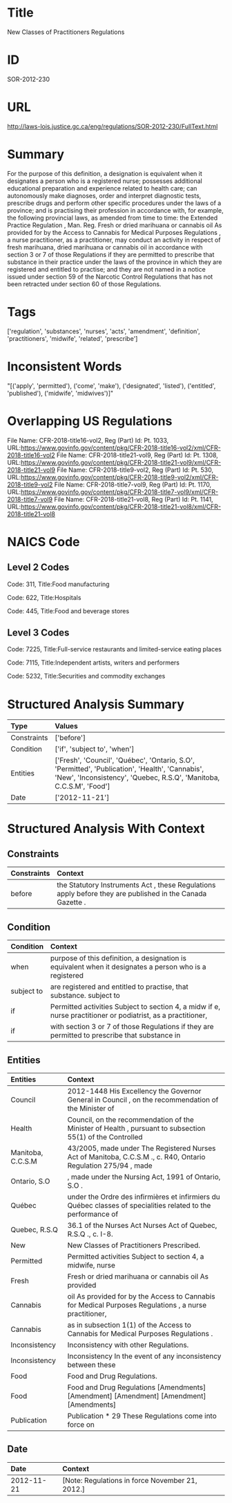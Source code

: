 # Title
New Classes of Practitioners Regulations


# ID
SOR-2012-230

# URL
http://laws-lois.justice.gc.ca/eng/regulations/SOR-2012-230/FullText.html


# Summary
For the purpose of this definition, a designation is equivalent when it designates a person who is a registered nurse; possesses additional educational preparation and experience related to health care; can autonomously make diagnoses, order and interpret diagnostic tests, prescribe drugs and perform other specific procedures under the laws of a province; and is practising their profession in accordance with, for example, the following provincial laws, as amended from time to time: the  Extended Practice Regulation , Man. Reg.
Fresh or dried marihuana or cannabis oil As provided for by the  Access to Cannabis for Medical Purposes Regulations , a nurse practitioner, as a practitioner, may conduct an activity in respect of fresh marihuana, dried marihuana or cannabis oil in accordance with section 3 or 7 of those Regulations if they are permitted to prescribe that substance in their practice under the laws of the province in which they are registered and entitled to practise; and they are not named in a notice issued under section 59 of the  Narcotic Control Regulations  that has not been retracted under section 60 of those Regulations.


# Tags
['regulation', 'substances', 'nurses', 'acts', 'amendment', 'definition', 'practitioners', 'midwife', 'related', 'prescribe']


# Inconsistent Words
"[('apply', 'permitted'), ('come', 'make'), ('designated', 'listed'), ('entitled', 'published'), ('midwife', 'midwives')]"


# Overlapping US Regulations
File Name: CFR-2018-title16-vol2, Reg (Part) Id: Pt. 1033, URL:https://www.govinfo.gov/content/pkg/CFR-2018-title16-vol2/xml/CFR-2018-title16-vol2
File Name: CFR-2018-title21-vol9, Reg (Part) Id: Pt. 1308, URL:https://www.govinfo.gov/content/pkg/CFR-2018-title21-vol9/xml/CFR-2018-title21-vol9
File Name: CFR-2018-title9-vol2, Reg (Part) Id: Pt. 530, URL:https://www.govinfo.gov/content/pkg/CFR-2018-title9-vol2/xml/CFR-2018-title9-vol2
File Name: CFR-2018-title7-vol9, Reg (Part) Id: Pt. 1170, URL:https://www.govinfo.gov/content/pkg/CFR-2018-title7-vol9/xml/CFR-2018-title7-vol9
File Name: CFR-2018-title21-vol8, Reg (Part) Id: Pt. 1141, URL:https://www.govinfo.gov/content/pkg/CFR-2018-title21-vol8/xml/CFR-2018-title21-vol8



# NAICS Code
## Level 2 Codes
Code: 311, Title:Food manufacturing

Code: 622, Title:Hospitals

Code: 445, Title:Food and beverage stores




## Level 3 Codes
Code: 7225, Title:Full-service restaurants and limited-service eating places

Code: 7115, Title:Independent artists, writers and performers

Code: 5232, Title:Securities and commodity exchanges







# Structured Analysis Summary
| Type        | Values                                                                                                                                                                 |
|:------------|:-----------------------------------------------------------------------------------------------------------------------------------------------------------------------|
| Constraints | ['before']                                                                                                                                                             |
| Condition   | ['if', 'subject to', 'when']                                                                                                                                           |
| Entities    | ['Fresh', 'Council', 'Québec', 'Ontario, S.O', 'Permitted', 'Publication', 'Health', 'Cannabis', 'New', 'Inconsistency', 'Quebec, R.S.Q', 'Manitoba, C.C.S.M', 'Food'] |
| Date        | ['2012-11-21']                                                                                                                                                         |


# Structured Analysis With Context
 


## Constraints
| Constraints   | Context                                                                                                     |
|:--------------|:------------------------------------------------------------------------------------------------------------|
| before        | the Statutory Instruments Act , these Regulations apply before  they are published in the  Canada Gazette . |


## Condition
| Condition   | Context                                                                                                      |
|:------------|:-------------------------------------------------------------------------------------------------------------|
| when        | purpose of this definition, a designation is equivalent when it designates a person who is a registered      |
| subject to  | are registered and entitled to practise, that substance. subject to                                          |
| if          | Permitted activities Subject to section 4, a midw if e, nurse practitioner or podiatrist, as a practitioner, |
| if          | with section 3 or 7 of those Regulations if they are permitted to prescribe that substance in                |


## Entities
| Entities          | Context                                                                                                        |
|:------------------|:---------------------------------------------------------------------------------------------------------------|
| Council           | 2012-1448 His Excellency the Governor General in  Council , on the recommendation of the Minister of           |
| Health            | Council, on the recommendation of the Minister of Health , pursuant to subsection 55(1) of the Controlled      |
| Manitoba, C.C.S.M | 43/2005, made under The Registered Nurses Act of Manitoba, C.C.S.M ., c. R40, Ontario Regulation 275/94 , made |
| Ontario, S.O      | , made under the Nursing Act, 1991 of Ontario, S.O .                                                           |
| Québec            | under the Ordre des infirmières et infirmiers du Québec classes of specialities related to the performance of  |
| Quebec, R.S.Q     | 36.1 of the Nurses Act Nurses Act of Quebec, R.S.Q ., c. I-8.                                                  |
| New               | New  Classes of Practitioners Prescribed.                                                                      |
| Permitted         | Permitted activities Subject to section 4, a midwife, nurse                                                    |
| Fresh             | Fresh or dried marihuana or cannabis oil As provided                                                           |
| Cannabis          | oil As provided for by the Access to Cannabis for Medical Purposes Regulations , a nurse practitioner,         |
| Cannabis          | as in subsection 1(1) of the Access to Cannabis  for Medical Purposes Regulations .                            |
| Inconsistency     | Inconsistency  with other Regulations.                                                                         |
| Inconsistency     | Inconsistency In the event of any inconsistency between these                                                  |
| Food              | Food  and Drug Regulations.                                                                                    |
| Food              | Food and Drug Regulations [Amendments] [Amendment] [Amendment] [Amendment] [Amendments]                        |
| Publication       | Publication * 29 These Regulations come into force on                                                          |


## Date
| Date       | Context                                         |
|:-----------|:------------------------------------------------|
| 2012-11-21 | [Note: Regulations in force November 21, 2012.] |


